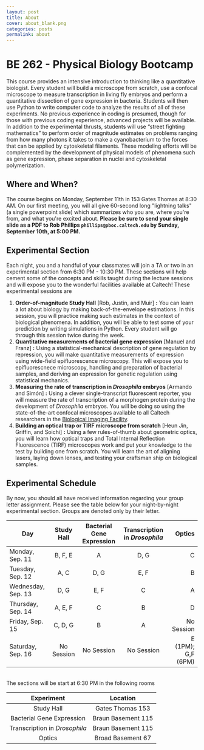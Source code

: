 ```yaml
---
layout: post
title: About
cover: about_blank.png
categories: posts
permalink: about
---
```

# BE 262 - Physical Biology Bootcamp

This course provides an intensive introduction to thinking like a quantitative biologist. Every student will build a microscope from scratch, use a confocal microscope to measure transcription in living fly embryos and perform a quantitative dissection of gene expression in bacteria. Students will then use Python to write computer code to analyze the results of all of these experiments. No previous experience in coding is presumed, though for those with previous coding experience, advanced projects will be available. In addition to the experimental thrusts, students will use “street fighting mathematics” to perform order of magnitude estimates on problems ranging from how many photons it takes to make a cyanobacterium to the forces that can be applied by cytoskeletal filaments. These modeling efforts will be complemented by the development of physical models of phenomena such as gene expression, phase separation in nuclei and cytoskeletal polymerization.

## Where and When?
The course begins on Monday, September 11th in 153 Gates Thomas at 8:30 AM. On our first meeting, you will all give 60-second long "lightning talks" (a single powerpoint slide) which summarizes who you are, where you're from, and what you're excited about. **Please be sure to send your single slide as a PDF to Rob Phillips `phillips@pboc.caltech.edu` by Sunday, September 10th, at 5:00 PM.**


## Experimental Section
Each night, you and a handful of your classmates will join a TA or two in an experimental section from 6:30 PM - 10:30 PM. These sections will help cement some of the concepts and skills taught during the lecture sessions and will expose you to the wonderful facilities available at Caltech! These experimental sessions are

1. **Order-of-magnitude Study Hall** \[Rob, Justin, and Muir\] **:** You can learn a lot about biology by making back-of-the-envelope estimations. In this session,  you will practice making such estimates in the context of biological phenomena. In addition, you will be able to test some of your prediction by writing simulations in Python. Every student will go through this session twice during the week.
2. **Quantitative measurements of bacterial gene expression** \[Manuel and Franz\] **:** Using a statistical-mechanical description of gene regulation by repression, you will make quantitative measurements of expression using wide-field epifluorescence microscopy. This will expose you to epifluorescnece microscopy, handling and preparation of bacterial samples, and deriving an expression for genetic regulation using statistical mechanics.
3. **Measuring the rate of transcription in *Drosophila* embryos** \[Armando and Simón\] **:** Using a clever single-transcript fluorescent reporter, you will measure the rate of transcription of a morphogen protein during the development of *Drosophila* embryos. You will be doing so using the state-of-the-art confocal microscopes available to all Caltech researchers in the [Biological Imaging Facility](http://bioimaging.caltech.edu).
4. **Building an optical trap or TIRF microscope from scratch** \[Heun Jin, Griffin, and Soichi\] **:** Using a few rules-of-thumb about geometric optics, you will learn how optical traps and Total Internal Reflection Fluorescence (TIRF) microscopes work and put your knowledge to the test by building one from scratch. You will learn the art of aligning lasers, laying down lenses, and testing your craftsman ship on biological samples.

## Experimental Schedule

By now, you should all have received information regarding your group letter assignment. Please see the table below for your night-by-night experimental section. Groups are denoted only by their letter.



| **Day** | **Study Hall** | **Bacterial Gene Expression** | **Transcription in *Drosophila***| **Optics** |
|--|:--:|:--:|:--:|--:|
| Monday, Sep. 11 |  B, F, E | A | D, G | C |
| Tuesday, Sep. 12| A, C | D, G| E, F| B |
| Wednesday, Sep. 13| D, G |E, F|  C|  A |
| Thursday, Sep. 14 |A, E, F| C | B | D |
| Friday, Sep. 15 | C, D, G | B |  A | No Session |
| Saturday, Sep. 16| No Session | No Session | No Session | E (1PM); G,F (6PM)|


<br/>
The sections will be start at 6:30 PM in the following rooms

| **Experiment** | **Location**|
|:--:|:--:|
| Study Hall | Gates Thomas 153 |
| Bacterial Gene Expression | Braun Basement 115|
| Transcription in *Drosophila* | Braun Basement 115|
| Optics | Broad Basement 67 |

